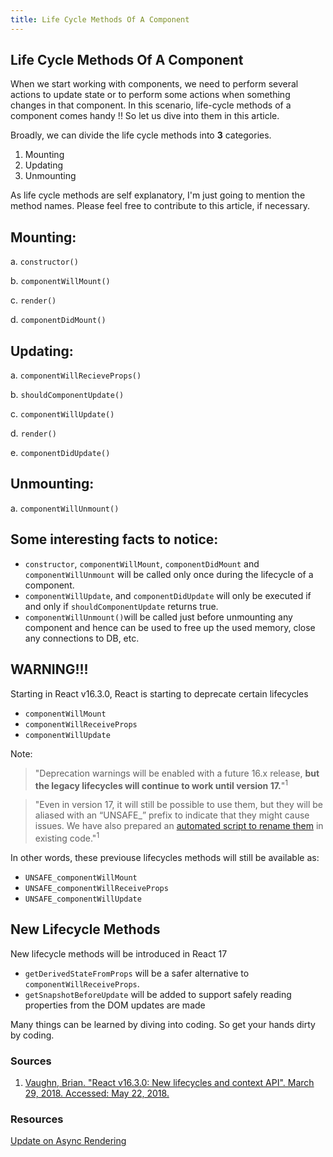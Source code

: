 ```yaml
---
title: Life Cycle Methods Of A Component
---
```


## Life Cycle Methods Of A Component

When we start working with components, we need to perform several actions to update state or to perform some actions when something changes in that component. In this scenario, life-cycle methods of a component comes handy !! So let us dive into them in this article.

Broadly, we can divide the life cycle methods into **3** categories.

1. Mounting
2. Updating
3. Unmounting

As life cycle methods are self explanatory, I'm just going to mention the method names. Please feel free to contribute to this article, if necessary.


## Mounting:

a. `constructor()`

b. `componentWillMount()`

c. `render()`

d. `componentDidMount()`


## Updating:

a. `componentWillRecieveProps()`

b. `shouldComponentUpdate()`

c. `componentWillUpdate()`

d. `render()`

e. `componentDidUpdate()`

## Unmounting:

a. `componentWillUnmount()`

## Some interesting facts to notice:

- `constructor`, `componentWillMount`, `componentDidMount` and `componentWillUnmount` will be called only once during the lifecycle of a component.
- `componentWillUpdate`,  and `componentDidUpdate` will only be executed if and only if `shouldComponentUpdate` returns true.
- `componentWillUnmount()`will be called just before unmounting any component and hence can be used to free up the used memory, close any connections to DB, etc.

## WARNING!!!
Starting in React v16.3.0, React is starting to deprecate certain lifecycles
* `componentWillMount`
* `componentWillReceiveProps`
* `componentWillUpdate`

Note:

> "Deprecation warnings will be enabled with a future 16.x release, **but the legacy lifecycles will continue to work until version 17.**"<sup>1</sup>

> "Even in version 17, it will still be possible to use them, but they will be aliased with an “UNSAFE_” prefix to indicate that they might cause issues. We have also prepared an [automated script to rename them](https://github.com/reactjs/react-codemod#rename-unsafe-lifecycles) in existing code."<sup>1</sup>

In other words, these previouse lifecycles methods will still be available as:
* `UNSAFE_componentWillMount`
* `UNSAFE_componentWillReceiveProps`
* `UNSAFE_componentWillUpdate`

## New Lifecycle Methods
New lifecycle methods will be introduced in React 17
* `getDerivedStateFromProps` will be a safer alternative to `componentWillReceiveProps`.
* `getSnapshotBeforeUpdate` will be added to support safely reading properties from the DOM updates are made


Many things can be learned by diving into coding. So get your hands dirty by coding.

### Sources
1. [Vaughn, Brian. "React v16.3.0: New lifecycles and context API". March 29, 2018. Accessed: May 22, 2018.](https://reactjs.org/blog/2018/03/29/react-v-16-3.html)

### Resources
[Update on Async Rendering](https://reactjs.org/blog/2018/03/27/update-on-async-rendering.html)
